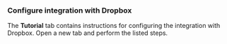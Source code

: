 ### Configure integration with Dropbox

The **Tutorial** tab contains instructions for configuring the integration with Dropbox. Open a new tab and perform the listed steps.
